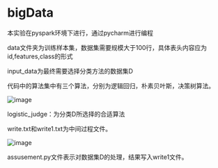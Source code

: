 # bigData
本实验在pyspark环境下进行，通过pycharm进行编程

data文件夹为训练样本集，数据集需要规模大于100行，具体表头内容应为id,features,class的形式

input_data为最终需要选择分类方法的数据集D

代码中的算法集中有三个算法，分别为逻辑回归，朴素贝叶斯，决策树算法。

![image](https://user-images.githubusercontent.com/83856073/147355117-1078b328-6b27-4cf2-89b6-318634dfdb9e.png)

logistic_judge：为分类D所选择的合适算法

write.txt和write1.txt为中间过程文件。

![image](https://user-images.githubusercontent.com/83856073/147355144-5d40909b-f597-4d0f-b2ed-1095ef825189.png)

assusement.py文件表示对数据集D的处理，结果写入write1文件。
